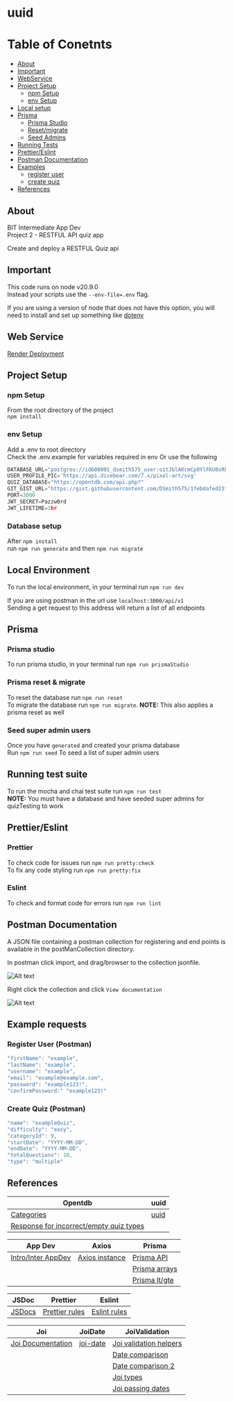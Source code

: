 # uuid

# Table of Conetnts

- [About](#about)
- [Important](#important)
- [WebService](#webservice)
- [Project Setup](#project-setup)
    + [npm Setup](#npm-setup)
    + [env Setup](#env-setup)
- [Local setup](#local)
- [Prisma](#prisma)
    + [Prisma Studio](#prisma-studio)
    + [Reset/migrate](#reset)
    + [Seed Admins](#admin-seed)
- [Running Tests](#test-suite)
- [Prettier/Eslint](#pre-lint)
- [Postman Documentation](#postman)
- [Examples](#examples)
    + [register user](#register)
    + [create quiz](#quiz-create)
- [References](#ref)

## About <a name="about"/>
BIT Intermediate App Dev  
Project 2 - RESTFUL API quiz app  

Create and deploy a RESTFUL Quiz api

## Important <a name="important"/>
This code runs on node v20.9.0  
Instead your scripts use the `--env-file=.env` flag.  

If you are using a version of node that does not have this option, you will need to install and set up something like [dotenv](https://www.npmjs.com/package/dotenv)

## Web Service <a name="webservice"/>
[Render Deployment](https://smitde5-inter-dev-restful.onrender.com/)

## Project Setup <a name="project-setup"/>

### npm Setup <a name="npm-setup"/>
From the root directory of the project  
`npm install`

### env Setup <a name="env-setup"/>
Add a .env to root directory  
Check the .env.example for variables required in env
Or use the following
```js
DATABASE_URL="postgres://id608001_dsmith575_user:oitJblAKrmCpOYlFKU0sRk1yqoapT7zm@dpg-ck3om5fqj8ts738356cg-a.oregon-postgres.render.com/id608001_dsmith575"
USER_PROFILE_PIC='https://api.dicebear.com/7.x/pixel-art/svg'
QUIZ_DATABASE="https://opentdb.com/api.php?"
GIT_GIST_URL="https://gist.githubusercontent.com/DSmith575/1febdafed23fb8f592f89809423463d2/raw/08bf599fb971aa8ea14923808eb4120933fa1efe/basisUsers.json"
PORT=3000
JWT_SECRET=Pazzw0rd
JWT_LIFETIME=1hr
```

### Database setup <a name="database-setup"/>
After `npm install`  
run `npm run generate`
and then `npm run migrate`

## Local Environment <a name="local"/>
To run the local environment, in your terminal run `npm run dev`  

If you are using postman in the url use
`localhost:3000/api/v1`  
Sending a get request to this address will return a list of all endpoints

## Prisma <a name="prisma"/>

### Prisma studio <a name="prisma-studio"/>
To run prisma studio, in your terminal run `npm run prismaStudio`

### Prisma reset & migrate <a name="reset"/>
To reset the database run `npm run reset`  
To migrate the database run `npm run migrate`. **NOTE:** This also applies a prisma reset as well

### Seed super admin users <a name="admin-seed"/>
Once you have `generated` and created your prisma database  
Run `npm run seed` To seed a list of super admin users

## Running test suite <a name="test-suite"/>
To run the mocha and chai test suite run `npm run test`  
**NOTE:** You must have a database and have seeded super admins for quizTesting to work

## Prettier/Eslint <a name="pre-lint"/>

### Prettier
To check code for issues run `npm run pretty:check`  
To fix any code styling run `npm run pretty:fix`  

### Eslint
To check and format code for errors run `npm run lint`

## Postman Documentation <a name="postman"/>
A JSON file containing a postman collection for registering and end points is available in the postManCollection directory.  

In postman click import, and drag/browser to the collection jsonfile.  

![Alt text](<./screenshots/postman import.png>)

Right click the collection and click `View documentation`

![Alt text](./screenshots/viewDoc.png)

## Example requests <a name="examples"/>

### Register User (Postman) <a name="register"/>
```js
"firstName": "example",
"lastName": "example",
"username": "example",
"email": "example@example.com",
"password": "example123!",
"confirmPassword:" "example123!"
```

### Create Quiz (Postman) <a name="quiz-create"/>
```js
"name": "exampleQuiz",
"difficulty": "easy",
"categoryId": 9,
"startDate": "YYYY-MM-DD",
"endDate": "YYYY-MM-DD",
"totalQuestions": 10,
"type": "multiple"
```

## References <a name="ref"/>

| Opentdb | uuid |
| ------- | ---- |
| [Categories](https://opentdb.com/api_category.php) | [uuid](https://www.uuidgenerator.net/dev-corner/javascript) |
| [Response for incorrect/empty quiz types](https://opentdb.com/api.php?amount=10&category=10&difficulty=easy&type=boolean) |

| App Dev | Axios | Prisma |
| ------- | ----- | ------ |
| [Intro/Inter AppDev](https://github.com/otago-polytechnic-bit-courses/ID608001-intermediate-app-dev-concepts) | [Axios instance](https://axios-http.com/docs/instance) | [Prisma API](https://www.prisma.io/docs/reference) |
| | | [Prisma arrays](https://www.prisma.io/docs/concepts/components/prisma-client/working-with-fields/working-with-scalar-lists-arrays) |
| | | [Prisma lt/gte](https://www.prisma.io/docs/concepts/components/prisma-client/filtering-and-sorting) |



| JSDoc | Prettier | Eslint |
| ----- | -------- | ------ |
| [JSDocs](https://jsdoc.app/) | [Prettier rules](https://axios-http.com/docs/config_defaults) | [Eslint rules](https://eslint.org/docs/latest/rules/) |

| Joi | JoiDate | JoiValidation |
| --- | ------- | ------------- |
| [Joi Documentation](https://joi.dev/api/?v=17.9.1) | [joi-date](https://joi.dev/module/joi-date/) |[Joi validation helpers](https://joi.dev/api/?v=17.9.1#validation-helpers) |
| | | [Date comparison](https://github.com/hapijs/joi/issues/2288) |
| | | [Date comparison 2](https://github.com/hapijs/joi/issues/2371) |
| | | [Joi types](https://dev.to/itnext/joi-awesome-code-validation-for-node-js-and-express-35pk) |
| | | [Joi passing dates](https://github.com/hapijs/joi/issues/794) |